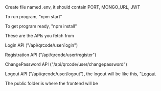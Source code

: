 Create file named .env, it should contain PORT, MONGO_URL, JWT

To run program, "npm start"

To get program ready, "npm install"

These are the APIs you fetch from

Login API ("/api/qrcode/user/login")

Registration API ("/api/qrcode/user/register")

ChangePassword API ("/api/qrcode/user/changepassword")

Logout API ("/api/qrcode/user/logout"), the logout will be like this, "<a href="/api/qrcode/user/logout">Logout</a>

The public folder is where the frontend will be
